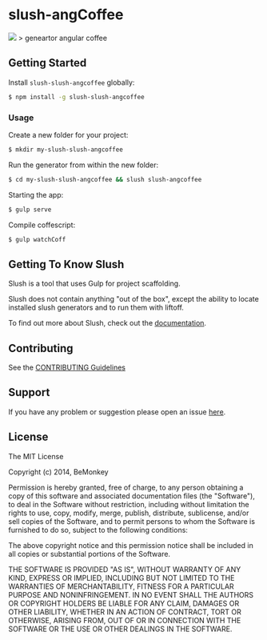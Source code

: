 # slush-angCoffee 
<img style="-webkit-user-select: none" src="https://avatars3.githubusercontent.com/u/1506617?v=2&amp;s=200">
> geneartor angular coffee


## Getting Started

Install `slush-slush-angcoffee` globally:

```bash
$ npm install -g slush-slush-angcoffee
```

### Usage

Create a new folder for your project:

```bash
$ mkdir my-slush-slush-angcoffee
```

Run the generator from within the new folder:

```bash
$ cd my-slush-slush-angcoffee && slush slush-angcoffee
```

Starting the app:

```bash
$ gulp serve
```

Compile coffescript:

```bash
$ gulp watchCoff
```
## Getting To Know Slush

Slush is a tool that uses Gulp for project scaffolding.

Slush does not contain anything "out of the box", except the ability to locate installed slush generators and to run them with liftoff.

To find out more about Slush, check out the [documentation](https://github.com/klei/slush).

## Contributing

See the [CONTRIBUTING Guidelines](https://github.com/dydycloud/slush-slush-angcoffee/blob/master/CONTRIBUTING.md)

## Support
If you have any problem or suggestion please open an issue [here](https://github.com/dydycloud/slush-slush-angcoffee/issues).

## License 

The MIT License

Copyright (c) 2014, BeMonkey

Permission is hereby granted, free of charge, to any person
obtaining a copy of this software and associated documentation
files (the "Software"), to deal in the Software without
restriction, including without limitation the rights to use,
copy, modify, merge, publish, distribute, sublicense, and/or sell
copies of the Software, and to permit persons to whom the
Software is furnished to do so, subject to the following
conditions:

The above copyright notice and this permission notice shall be
included in all copies or substantial portions of the Software.

THE SOFTWARE IS PROVIDED "AS IS", WITHOUT WARRANTY OF ANY KIND,
EXPRESS OR IMPLIED, INCLUDING BUT NOT LIMITED TO THE WARRANTIES
OF MERCHANTABILITY, FITNESS FOR A PARTICULAR PURPOSE AND
NONINFRINGEMENT. IN NO EVENT SHALL THE AUTHORS OR COPYRIGHT
HOLDERS BE LIABLE FOR ANY CLAIM, DAMAGES OR OTHER LIABILITY,
WHETHER IN AN ACTION OF CONTRACT, TORT OR OTHERWISE, ARISING
FROM, OUT OF OR IN CONNECTION WITH THE SOFTWARE OR THE USE OR
OTHER DEALINGS IN THE SOFTWARE.

